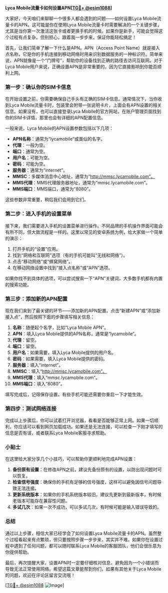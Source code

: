 **Lyca Mobile流量卡如何设置APN[[TG💪+ @esim1088](https://t.me/s/esim1088)]**

大家好，今天咱们来聊聊一个很多人都会遇到的问题——如何设置Lyca Mobile流量卡的APN。这可能是你在使用Lyca Mobile流量卡时需要解决的一个关键步骤，尤其是当你第一次激活这张卡或者更换手机的时候。如果你是新手，可能会觉得这个过程有点复杂，但别担心，跟着我一步步来，保证你能轻松搞定！

首先，让我们简单了解一下什么是APN。APN（Access Point Name）就是接入点名称，它是你的手机连接到移动网络时用来识别数据服务的一种标识符。简单来说，APN就像是一个“门牌号”，帮助你的设备找到正确的路径去访问互联网。对于Lyca Mobile用户来说，正确设置APN是非常重要的，因为它直接影响到你能否顺利上网。

### 第一步：确认你的SIM卡信息

在开始设置之前，你需要确保自己手头有正确的SIM卡信息。通常情况下，当你收到Lyca Mobile流量卡时，包装里会附带一张说明卡片，上面会有APN设置的相关信息。如果没有，也可以直接登录Lyca Mobile的官方网站，在账户管理页面找到你的SIM卡详情，那里也会有详细的APN配置信息。

一般来说，Lyca Mobile的APN设置参数包括以下几项：
- **APN名称**：通常为“lycamobile”或类似的名字。
- **代理**：一般为空。
- **端口**：通常为空。
- **用户名**：可能为空。
- **密码**：可能为空。
- **服务器**：通常为“internet”。
- **MMSC**：多媒体消息中心地址，通常为“http://mmsc.lycamobile.com”。
- **MMS代理**：MMS代理服务器地址，通常为“mmsc.lycamobile.com”。
- **MMS端口**：MMS端口，通常为“8080”。

这些参数非常重要，稍后我们会用到它们。

### 第二步：进入手机的设置菜单

接下来，我们需要进入手机的设置菜单进行操作。不同品牌的手机操作界面可能会有所不同，但大致流程是一样的。这里以常见的安卓系统为例，给大家做一个简单的演示：

1. 打开手机的“设置”应用。
2. 找到“网络和互联网”选项（有的手机可能叫“无线和网络”）。
3. 点击“移动网络”或“蜂窝网络”。
4. 在移动网络设置中找到“接入点名称”或“APN”选项。

如果你找不到具体的选项，可以尝试搜索一下“APN”关键词，大多数手机都有内置的搜索功能。

### 第三步：添加新的APN配置

现在我们来到了最关键的环节——添加新的APN配置。点击“新建APN”或“添加新接入点”，然后按照下面的步骤填写相关信息：

1. **名称**：随便起个名字，比如“Lyca Mobile APN”。
2. **APN**：填入Lyca Mobile提供的APN名称，通常是“lycamobile”。
3. **代理**：留空。
4. **端口**：留空。
5. **用户名**：如果需要，填入Lyca Mobile提供的用户名。
6. **密码**：如果需要，填入Lyca Mobile提供的密码。
7. **服务器**：填入“internet”。
8. **MMSC**：填入“http://mmsc.lycamobile.com”。
9. **MMS代理**：填入“mmsc.lycamobile.com”。
10. **MMS端口**：填入“8080”。

填写完成后，记得保存设置。有些手机可能还需要你重启一下才能生效。

### 第四步：测试网络连接

完成以上步骤后，你可以试着打开浏览器，看看是否能够正常上网。如果一切顺利，你应该可以看到网页加载成功。如果还是无法连接，可以检查一下刚才填写的信息是否有误，或者联系Lyca Mobile客服寻求帮助。

### 小贴士

在这里给大家分享几个小技巧，可以帮助你更顺利地完成APN设置：

1. **备份原有设置**：在修改APN之前，建议先备份原有的设置，以防出现问题时可以恢复。
2. **检查信号强度**：确保你的手机有足够的信号强度，这样可以避免因信号问题导致无法连接。
3. **更新系统版本**：如果你的手机系统版本较旧，建议先更新到最新版本，有时候老版本可能存在兼容性问题。
4. **多试几次**：如果一次不成功，可以多试几次，有时候可能是输入错误导致的。

### 总结

通过以上步骤，相信大家已经学会了如何设置Lyca Mobile流量卡的APN。虽然整个过程看起来有点繁琐，但只要按照步骤一步步来，其实并不难。如果你在设置过程中遇到了任何问题，都可以随时联系Lyca Mobile的客服团队，他们会很乐意为你提供帮助。

最后，再次提醒大家，设置APN时一定要仔细核对信息，避免因为一个小错误而导致无法正常使用网络。希望这篇文章能帮到你们，如果有其他关于Lyca Mobile的问题，欢迎在评论区留言交流哦！

[[TG💪+ @esim1088](https://t.me/s/esim1088) ![Image](https://i.postimg.cc/4NQfJmqS/Snipaste-2025-05-13-00-14-12.png)]